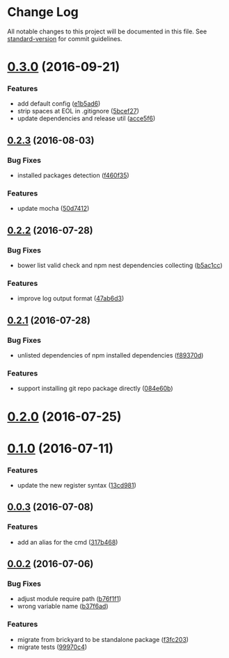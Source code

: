 # Change Log

All notable changes to this project will be documented in this file. See [standard-version](https://github.com/conventional-changelog/standard-version) for commit guidelines.

<a name="0.3.0"></a>
# [0.3.0](https://github.com/draykcirb/brickyard-command-install/compare/v0.2.3...v0.3.0) (2016-09-21)


### Features

* add default config ([e1b5ad6](https://github.com/draykcirb/brickyard-command-install/commit/e1b5ad6))
* strip spaces at EOL in .gitignore ([5bcef27](https://github.com/draykcirb/brickyard-command-install/commit/5bcef27))
* update dependencies and release util ([acce5f6](https://github.com/draykcirb/brickyard-command-install/commit/acce5f6))



<a name="0.2.3"></a>
## [0.2.3](https://github.com/draykcirb/brickyard-command-install/compare/v0.2.2...v0.2.3) (2016-08-03)


### Bug Fixes

* installed packages detection ([f460f35](https://github.com/draykcirb/brickyard-command-install/commit/f460f35))


### Features

* update mocha ([50d7412](https://github.com/draykcirb/brickyard-command-install/commit/50d7412))



<a name="0.2.2"></a>
## [0.2.2](https://github.com/draykcirb/brickyard-command-install/compare/v0.2.1...v0.2.2) (2016-07-28)


### Bug Fixes

* bower list valid check and npm nest dependencies collecting ([b5ac1cc](https://github.com/draykcirb/brickyard-command-install/commit/b5ac1cc))


### Features

* improve log output format ([47ab6d3](https://github.com/draykcirb/brickyard-command-install/commit/47ab6d3))



<a name="0.2.1"></a>
## [0.2.1](https://github.com/draykcirb/brickyard-command-install/compare/v0.2.0...v0.2.1) (2016-07-28)


### Bug Fixes

* unlisted dependencies of npm installed dependencies ([f89370d](https://github.com/draykcirb/brickyard-command-install/commit/f89370d))


### Features

* support installing git repo package directly ([084e60b](https://github.com/draykcirb/brickyard-command-install/commit/084e60b))



<a name="0.2.0"></a>
# [0.2.0](https://github.com/draykcirb/brickyard-command-install/compare/v0.1.0...v0.2.0) (2016-07-25)



<a name="0.1.0"></a>
# [0.1.0](https://github.com/draykcirb/brickyard-command-install/compare/v0.0.3...v0.1.0) (2016-07-11)


### Features

* update the new register syntax ([13cd981](https://github.com/draykcirb/brickyard-command-install/commit/13cd981))



<a name="0.0.3"></a>
## [0.0.3](https://github.com/draykcirb/brickyard-command-install/compare/v0.0.2...v0.0.3) (2016-07-08)


### Features

* add an alias for the cmd ([317b468](https://github.com/draykcirb/brickyard-command-install/commit/317b468))



<a name="0.0.2"></a>
## [0.0.2](https://github.com/draykcirb/brickyard-command-install/compare/f3fc203...v0.0.2) (2016-07-06)


### Bug Fixes

* adjust module require path ([b76f1f1](https://github.com/draykcirb/brickyard-command-install/commit/b76f1f1))
* wrong variable name ([b37f6ad](https://github.com/draykcirb/brickyard-command-install/commit/b37f6ad))


### Features

* migrate from brickyard to be standalone package ([f3fc203](https://github.com/draykcirb/brickyard-command-install/commit/f3fc203))
* migrate tests ([99970c4](https://github.com/draykcirb/brickyard-command-install/commit/99970c4))

